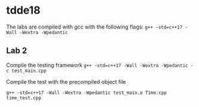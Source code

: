 # tdde18
The labs are compiled with gcc with the following flags:
`g++ -std=c++17 -Wall -Wextra -Wpedantic`

## Lab 2
Compile the testing framework
`g++ -std=c++17 -Wall -Wextra -Wpedantic -c test_main.cpp`

Compile the test with the precompiled object file

`g++ -std=c++17 -Wall -Wextra -Wpedantic test_main.o Time.cpp time_test.cpp`